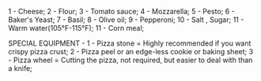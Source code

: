 1 - Cheese;
2 - Flour;
3 - Tomato sauce;
4 - Mozzarella;
5 - Pesto;
6 - Baker's Yeast;
7 - Basil;
8 - Olive oil;
9 - Pepperoni;
10 - Salt , Sugar;
11 - Warm water(105°F-115°F);
11 - Corn meal;

SPECIAL EQUIPMENT -
1 - Pizza stone = Highly recommended if you want crispy pizza crust;
2 - Pizza peel or an edge-less cookie or baking sheet;
3 - Pizza wheel = Cutting the pizza, not required, but easier to deal with than a knife;